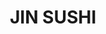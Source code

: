 ---
layout: place
title: "JIN SUSHI"
permalink: /pennsylvania/grove-city/jin-sushi.html
stateAbbr: PA
stateName: Pennsylvania
cityName: Grove City
seo:
  name: "JIN SUSHI"
  type: Restaurant
  links: https://jinsushigc.com/
description: "JIN SUSHI serves delicious sushi in Grove City, Pennsylvania. Try fresh Japanese dishes for a great dining experience. Available for takeout, delivery, lunch, and dinner."
place_id: ChIJAQBExER1M4gRcwyJe6aNC7U
photos:
  - name: >-
      places/ChIJAQBExER1M4gRcwyJe6aNC7U/photos/AeeoHcJ1j1LWlheUSjzg1bUyI_Hg-GsXwpxFwCwaION8NvK3KpjO3EgXEeX6ZAj5SskXmdCfOEqoRbR6SEYARbkhN0LyhsfV6BOfxj0ita_LFJ-CEzP-fReqP_j-hhRaHxk7GeX0ZARvpDBGFyv8jgUtSg5CHze2gx5RCWQ2cC3X2KJX99c4ryQ5sYum6ywoT1Hyt7LBEGGUMO02Rn1pZFCx8mq0hD7u_BPOoPdbH0sOtxekwZy2idCycAqSdQCtR6aamYadNO-eSbWdwV-e7k77GyiBmky1I4IE2y1bYJ_HGJrrhkOhAlU-mTJWoRZ1Gbh5PREB2X5vn6jDwTb0eQXnAWCCG0zUUPtsYWYeWF3aA0-Ad0HFtGMfFHgqT9pr-qghh64SgjrtfgpKJCTu5ZSG2mD7OHbrpifpzs5ct7qhA4A
    widthPx: 4624
    heightPx: 2604
    authorAttributions:
      - displayName: Michael Hovis
        uri: https://maps.google.com/maps/contrib/103730634783730887466
        photoUri: >-
          https://lh3.googleusercontent.com/a/ACg8ocL-j6fsr3-ydTCmeK4IFWjTdoXm-8wgD079yszlS05iHwpmnNyZ=s100-p-k-no-mo
    flagContentUri: >-
      https://www.google.com/local/imagery/report/?cb_client=maps_api_places.places_api&image_key=!1e10!2sCIHM0ogKEICAgID6tI2tKg&hl=en-US
    googleMapsUri: >-
      https://www.google.com/maps/place//data=!3m4!1e2!3m2!1sCIHM0ogKEICAgID6tI2tKg!2e10!4m2!3m1!1s0x88337544c4440001:0xb50b8da67b890c73
  - name: >-
      places/ChIJAQBExER1M4gRcwyJe6aNC7U/photos/AeeoHcKmLt7u2XSUcr1aseVcVJomjxRiAsUStxuTtmIhzSpnzzZ30qGza5eYltmS3jWU2qmk5s7sETA7kV4rUBuznSDlRggaeU-cRu69GdqCOSvx4qRPRVZj9VLnPGXNuUO2ukaltZJ7mo7xr9KKsUtN1Md-z0urtrez_zkC0vKdBZ0zbRsC16GmqDRMt2LYzHysmb27y6D356gvW5lTj4c9E9fYW_6FA_gTvK3n6TcaMNYq_sg-fqXMi2KGGKkryB7hDKQa1bM14rmz2TL3DBu-uvNIp3aPc9yfk1vcHL6W_dIdaA
    widthPx: 3024
    heightPx: 4032
    authorAttributions:
      - displayName: Jin Sushi
        uri: https://maps.google.com/maps/contrib/114682599519918840893
        photoUri: >-
          https://lh3.googleusercontent.com/a/ACg8ocLmKGbCKg5Bhp452DvI-B8eGQoO2O8m9fuYspOrhUVfNigXyg=s100-p-k-no-mo
    flagContentUri: >-
      https://www.google.com/local/imagery/report/?cb_client=maps_api_places.places_api&image_key=!1e10!2sAF1QipMajWQ20M2lxS2rfImFJq8oAntf3PYauUnFKs5d&hl=en-US
    googleMapsUri: >-
      https://www.google.com/maps/place//data=!3m4!1e2!3m2!1sAF1QipMajWQ20M2lxS2rfImFJq8oAntf3PYauUnFKs5d!2e10!4m2!3m1!1s0x88337544c4440001:0xb50b8da67b890c73
  - name: >-
      places/ChIJAQBExER1M4gRcwyJe6aNC7U/photos/AeeoHcLKNIJFfGnjKujMIRUEv_TIjT8wcZQZzQVnxsrBWNW5sSYQ10oxsiB4QRC88U0q1gV1fayRIzClOUdAP3-MiIf6GAGEJNS_IQE2StM9M235cW5k3cqdBEIATgQ55JfEjYbgXWbOLdD2t7dnC4Lzq9x6OP6-ofQuiiPBpJCr7M1k75KpvqwPVIRPWNukIxaWtVoUaU2W40McAlDlC7mSO0ivtQz6N81DrYzKckO5gF7xkjN4gfe0zo53ndU4azEA_dBpR-3W-4YEbHL108rkfLm-rVj0vjlgAG0hywdPmhHv1JrDhgSZsYdLhfd7vRzwlfxz--HB1xsoMRZ5KtMbMS6vSFS-L_fN2I0DLC5syaTY2PWzWXh5bwmzwNKcbLihZaTqEfYkMl0t56biJ0zL4yeJjGVQqfPPL5jLyPqhAf8
    widthPx: 4800
    heightPx: 4028
    authorAttributions:
      - displayName: CC F
        uri: https://maps.google.com/maps/contrib/105694052145142384846
        photoUri: >-
          https://lh3.googleusercontent.com/a-/ALV-UjXi9tiINYow8HRtlD5MfEWTdJ-C7UNOHdARzgKsOCkl2tgO_V9d=s100-p-k-no-mo
    flagContentUri: >-
      https://www.google.com/local/imagery/report/?cb_client=maps_api_places.places_api&image_key=!1e10!2sCIHM0ogKEICAgICb4Z6tLw&hl=en-US
    googleMapsUri: >-
      https://www.google.com/maps/place//data=!3m4!1e2!3m2!1sCIHM0ogKEICAgICb4Z6tLw!2e10!4m2!3m1!1s0x88337544c4440001:0xb50b8da67b890c73
  - name: >-
      places/ChIJAQBExER1M4gRcwyJe6aNC7U/photos/AeeoHcL_9dvR7bcBM0HASQGOp2ALH7TEEFSaMHZrX8TRWjNrPo-WsBn2FMtj3iRiDFDtRN0uM_RLOy7LV8-r2v9tiAkhF2gcoHYidHtFO4FeCQv7ykvsrv89sZxPsET2fUpZ7lDOD1vcPOdGv2HUe_qBexp6JrY2Nkzn0G3MHcHOr06W7SVabgTrsSMQsIogEd79wUfVo6i_e_TJ3Z6KfUfLTDdNd-Q9tNmZlaLIwtudfcCQPMd4ypHR0kCILp20qsuLcyI3ZONjvVQxRkKFDiOOQt0-hLTX9a2z-M7VnlRhK1YCMKYKNO2C8FDkjX-BzjFi3aYaKbDwjM96rwV5iy0pWcXOtNBYUgXizz41DwKGnVjX506sxIHQ7cqhnqSdq5I-23l8Z5Y2CzEF2pSk7CCtIaKKeFLxe1qpnKKPyorvxTAfV355
    widthPx: 3000
    heightPx: 4000
    authorAttributions:
      - displayName: Shade Callender
        uri: https://maps.google.com/maps/contrib/106962716298856265085
        photoUri: >-
          https://lh3.googleusercontent.com/a-/ALV-UjXkBqmk3TeTW7xQ9UMwrESCgHH0xsrA5dGdzjbA0Xhy3rRvuKQ=s100-p-k-no-mo
    flagContentUri: >-
      https://www.google.com/local/imagery/report/?cb_client=maps_api_places.places_api&image_key=!1e10!2sCIHM0ogKEICAgIDr7arGxgE&hl=en-US
    googleMapsUri: >-
      https://www.google.com/maps/place//data=!3m4!1e2!3m2!1sCIHM0ogKEICAgIDr7arGxgE!2e10!4m2!3m1!1s0x88337544c4440001:0xb50b8da67b890c73
  - name: >-
      places/ChIJAQBExER1M4gRcwyJe6aNC7U/photos/AeeoHcKp6a4WGU6OVFYb3c0AZd9OqB8vsyaEOus_mO1dgbtg4phJKgVC5R07QVv1o2Sd5jZnhqLv5WTZrUF_bwPGxJuRzhRP6CGibkoMbCn86BsnnaZTBFsbAKyKW8b3CknrWKIHcvNQnyyKLNT-ZXlxZQ5zq-0E-pPy8jZbKMZb1SVzvBThpHQ0U-16Fkvjklx2EUoQHX1gcExS7xUJPw7oYkKfeowxL3RDJNymyUgpKJjkhi1NjqjYteZcZcsNjcsR0HOtJ8Y3-4ih3rG9lrxKguajst9cNchsfOHmOTbCnq2in4FcQ-FYopkzmKRw2MQitEYIlRquIsDnuua6oiuONAfkUi9Lnst1d0ZybmNoC8BcOJZSAX7aS8mgb56R8soSxE5fZwPwlc4CRAsim4WinDJNNlC9atZESTpgzpmP43Pj3Q
    widthPx: 3000
    heightPx: 4000
    authorAttributions:
      - displayName: Paige B.
        uri: https://maps.google.com/maps/contrib/113266924116750290749
        photoUri: >-
          https://lh3.googleusercontent.com/a-/ALV-UjX95Z2WbkjkfzrlArr-OmzdM6bd5kZILfdFlwEqazmmcbzDpDGyQg=s100-p-k-no-mo
    flagContentUri: >-
      https://www.google.com/local/imagery/report/?cb_client=maps_api_places.places_api&image_key=!1e10!2sCIHM0ogKEICAgMCIoJ_iGQ&hl=en-US
    googleMapsUri: >-
      https://www.google.com/maps/place//data=!3m4!1e2!3m2!1sCIHM0ogKEICAgMCIoJ_iGQ!2e10!4m2!3m1!1s0x88337544c4440001:0xb50b8da67b890c73
  - name: >-
      places/ChIJAQBExER1M4gRcwyJe6aNC7U/photos/AeeoHcJWOZeEPCL8nJ_SAAe1oFZfm4J2NAp8SeBT_MiiJzuUFctft3FlE1WDzggqjW4kOXiIe46waEtUmCMTZ_LKzB0puUUNuJiWbSFuJxDCsqmtpGYKKCBs9OQAbt5G-mv0acxDs9NNVemgBIbsHJf-v25dXIxMpuIePTMkeVFqdj7IpOU77lgt520huSP_IjnbYMamoDWymAYEMFDySho2XvbQNbhI_OS-ZN6wzJlUqEeJKW3BJaZdOa6-ehMgd8q97ZxztA2Bg5Nfor7YyJk1eL0nS69mqeg-6WruIQlQanx12oqJHx332bECVDfKvU68L6krR5MnViGB0HndU8YwCHNDH_Y2xpcnY6olZkR5NPSa9VTplURJ9hGFuQN_6dsGt9gIPe7zrPN-wBw_tksrKqLCzRuHN8Q4bxxSN6JSM9XE1Qxc
    widthPx: 3024
    heightPx: 4032
    authorAttributions:
      - displayName: L. Chu
        uri: https://maps.google.com/maps/contrib/109909892893337036359
        photoUri: >-
          https://lh3.googleusercontent.com/a-/ALV-UjW-sLt6G68DTHolawOwVfujHz6m2LY3U5nMfkHvF51BlQj_zmBO=s100-p-k-no-mo
    flagContentUri: >-
      https://www.google.com/local/imagery/report/?cb_client=maps_api_places.places_api&image_key=!1e10!2sCIHM0ogKEICAgID66orU-QE&hl=en-US
    googleMapsUri: >-
      https://www.google.com/maps/place//data=!3m4!1e2!3m2!1sCIHM0ogKEICAgID66orU-QE!2e10!4m2!3m1!1s0x88337544c4440001:0xb50b8da67b890c73
  - name: >-
      places/ChIJAQBExER1M4gRcwyJe6aNC7U/photos/AeeoHcISxMiCzaHbF8CwB5FYB50gdmCRkoBVAoGQRpjrAMYfdOFDniGn3aUD2Ndr3v9g9taKax872HCbex1W8oV4Uzmy6bFsWQ1yFrgF36ghkxhJPL8ciPVTqZnhET5LJDYYaNWue-DoFIenm4Z7aLiaqkaV_6NKMzMehN6VGmX_eYAUVX-ldBRVzjIOWq6hZjRLP_43cOrcU5l74gA3BvGXQEkkcHpLGOZxxUPL7j4_eGjYWP0oXoUZTSSfGCYT9hXa9HGlZy5HDtgmV1ExrojI38UOWrLrVNGP9TFVS8TZ_Lz-iB7qDO3-c5I3U7hbcEJocNSRWxgxkyHwDQEwoUUqKMq-TEfai1yZWTumiMJx1bqYKYHL_bJGeiDPwYcQyEg5rOxpuYUCYlLjILHrqRf-bIAyptQkp034JKMOmrZmpNX9O__1
    widthPx: 3220
    heightPx: 2264
    authorAttributions:
      - displayName: Jen Mostard
        uri: https://maps.google.com/maps/contrib/117345944495389666854
        photoUri: >-
          https://lh3.googleusercontent.com/a/ACg8ocKwobbssmvUzT-MsPM0RMJQbDTHK4WudK8TcsGPh65BWBx0WQ=s100-p-k-no-mo
    flagContentUri: >-
      https://www.google.com/local/imagery/report/?cb_client=maps_api_places.places_api&image_key=!1e10!2sCIHM0ogKEICAgIDHjt7_3AE&hl=en-US
    googleMapsUri: >-
      https://www.google.com/maps/place//data=!3m4!1e2!3m2!1sCIHM0ogKEICAgIDHjt7_3AE!2e10!4m2!3m1!1s0x88337544c4440001:0xb50b8da67b890c73
  - name: >-
      places/ChIJAQBExER1M4gRcwyJe6aNC7U/photos/AeeoHcL9iIArUciCnJiCBR5TZrpM8GdGsm9U1UmmCK0Udy8flw1q93AWxLX-8YI97wnvhy6UdLFvdJv6EB2cy3-7B__ayw8BmGxOjsR75HYqvws5cby4yPX0-Pf6ZaUowOmUsBoFRS3XthCGChFyC8fWlOCg2rIjgcrHH1zqnAjB6jYshXNm8Xk5DYCGG3TzDF8lA_HR1-YXiECf4Auo5PgDEmADS-AiFRXMKeEbUjl4_HOA8bU9jBW_0fIjAC6SsIIapx3bRdmepjCV5hTacejrx2VEcXFsK4FkysRvuIbwN_vi6cwf9yGttEeM8kaR9pGraaJeAG35EbW365QeyXicCLui8U7Z_Lb7UvkTGb7O3hVzpVGXHEHamzv5S5-WcFznxl-R5ynF1DmMyJoboHT37-l7PdpSz6MsA0aY430OVBk58A
    widthPx: 3072
    heightPx: 4080
    authorAttributions:
      - displayName: Mackenzie Zhelezovskiy
        uri: https://maps.google.com/maps/contrib/108243990600673857612
        photoUri: >-
          https://lh3.googleusercontent.com/a-/ALV-UjXJB2EJ9_i9JSMM08C4ZFXVy413mv5v1SyMCEmPOGwgiV2JuHkztg=s100-p-k-no-mo
    flagContentUri: >-
      https://www.google.com/local/imagery/report/?cb_client=maps_api_places.places_api&image_key=!1e10!2sCIHM0ogKEICAgIDTvZXLLQ&hl=en-US
    googleMapsUri: >-
      https://www.google.com/maps/place//data=!3m4!1e2!3m2!1sCIHM0ogKEICAgIDTvZXLLQ!2e10!4m2!3m1!1s0x88337544c4440001:0xb50b8da67b890c73
  - name: >-
      places/ChIJAQBExER1M4gRcwyJe6aNC7U/photos/AeeoHcK6gJvOL3F9C2C30VTrlx2BDyVb0SCgKpqIINBdrIill7ucMCbkuipF8RXbz1SZgOTDf1K6JOryxLXpCfMBZTGbHgxaGtI45rH_KF-JH44b14cYI_URsgSzm0VE_bORQFKNQDKD1J3jtQUdAI9VKYq9nRKPRIfM85QUWINnlEHxkGqkBRJ0-mcoyAzDdn0nRyuSFB_zGkPTn-y0dTBwCGyEzy7sINvRuukShv2Z7R7WMaROdGh0gF5fa7GFkhsQ9cOJoPCwhaoe8Jwg4AECE6t4pJ00eMwR72KeW-LvGVGy2KCHYnWM1xgDJMSpi6g8EwJTCYNO91fvnG6f5TqL_FfwUBV6RfCmElM63xgkPsS82ZdntB2R3C3cMoxEU0o6cPvc4HUfeogRZS7tdXTIxWE5mg9t0cjZ8hTRDFW3XCU
    widthPx: 4032
    heightPx: 3024
    authorAttributions:
      - displayName: Sharon Shellito
        uri: https://maps.google.com/maps/contrib/104683272324647993791
        photoUri: >-
          https://lh3.googleusercontent.com/a-/ALV-UjWE2lYWFolkC2ZTEuhkeqJ7FRQP344qataX13rmLXFlkgHToz3g=s100-p-k-no-mo
    flagContentUri: >-
      https://www.google.com/local/imagery/report/?cb_client=maps_api_places.places_api&image_key=!1e10!2sCIHM0ogKEICAgICzx7TpOg&hl=en-US
    googleMapsUri: >-
      https://www.google.com/maps/place//data=!3m4!1e2!3m2!1sCIHM0ogKEICAgICzx7TpOg!2e10!4m2!3m1!1s0x88337544c4440001:0xb50b8da67b890c73
  - name: >-
      places/ChIJAQBExER1M4gRcwyJe6aNC7U/photos/AeeoHcJC00bhp0ZZNvfbZ_AhNG4uQgjCDOV62pT0aB6VNE8_QoyAlUhxrsQUEbDATeA_C56ciAwln8t7Uax2ApQ4Bpu_OIqeQwhY4NM2n0ItScr2BGQ2IGE-EnPlp0c46Ph7iA8jqKcdNyvF7fLFC5WvuRXtVWAuLA7Hq854_jr-LX8dQhS8pQF5rS-dU1KzYxDzZapiXlliCP5aMHIzPOwl7tdBdaUttvpkv8vMH3La8QBq6GtG0ak3EISVvNqCMQxG6Y-4DR99XJaVdfkY9XlDWno3aF4abAHGMyBfWj1N4S1PcvedPJO1gJLBIPtTHO9b7wTG4SCHoPApDsG1FjygfY44RyNJWg6c6-r6s-BKnVNVDsZFnpOUpSDHPGaF7-9BEGztzkT0_kz48IZxjuWjHLX2jaxZB9AeYYtoxs27prFanOej
    widthPx: 3024
    heightPx: 4032
    authorAttributions:
      - displayName: David Greathouse
        uri: https://maps.google.com/maps/contrib/109761278142483633103
        photoUri: >-
          https://lh3.googleusercontent.com/a/ACg8ocIxNY2becOTMmnEPZ9PkP5FVKaKG73FbKHQNKy97gaZz7LjbA=s100-p-k-no-mo
    flagContentUri: >-
      https://www.google.com/local/imagery/report/?cb_client=maps_api_places.places_api&image_key=!1e10!2sCIHM0ogKEICAgIDZzI6m3QE&hl=en-US
    googleMapsUri: >-
      https://www.google.com/maps/place//data=!3m4!1e2!3m2!1sCIHM0ogKEICAgIDZzI6m3QE!2e10!4m2!3m1!1s0x88337544c4440001:0xb50b8da67b890c73
address: 138 S Broad St, Grove City, PA 16127, USA
street: 138 S Broad St
city: Grove City
state: PA
zip: '16127'
country: USA
neighborhood: null
latitude: '41.160328'
longitude: '-80.086249'
accessibility_options:
  wheelchairAccessibleParking: true
  wheelchairAccessibleEntrance: true
  wheelchairAccessibleRestroom: true
  wheelchairAccessibleSeating: true
business_status: OPERATIONAL
name: JIN SUSHI
google_maps_links:
  directionsUri: >-
    https://www.google.com/maps/dir//''/data=!4m7!4m6!1m1!4e2!1m2!1m1!1s0x88337544c4440001:0xb50b8da67b890c73!3e0
  placeUri: https://maps.google.com/?cid=13045676491785440371
  writeAReviewUri: >-
    https://www.google.com/maps/place//data=!4m3!3m2!1s0x88337544c4440001:0xb50b8da67b890c73!12e1
  reviewsUri: >-
    https://www.google.com/maps/place//data=!4m4!3m3!1s0x88337544c4440001:0xb50b8da67b890c73!9m1!1b1
  photosUri: >-
    https://www.google.com/maps/place//data=!4m3!3m2!1s0x88337544c4440001:0xb50b8da67b890c73!10e5
primary_type: Japanese Restaurant
opening_hours:
  regular: null
  current: null
secondary_opening_hours:
  regular:
    weekdayDescriptions: null
    type: null
  current:
    weekdayDescriptions: null
    type: null
phone: (724) 264-4858
price_level: PRICE_LEVEL_MODERATE
price_range: $10 &ndash; $20
rating: '4.7'
rating_count: 0
website: https://jinsushigc.com/
reviews:
  - name: >-
      places/ChIJAQBExER1M4gRcwyJe6aNC7U/reviews/ChdDSUhNMG9nS0VJQ0FnTUNJb0pfaXFRRRAB
    relativePublishTimeDescription: 2 weeks ago
    rating: 4
    text:
      text: >-
        The food was served pretty quickly in this cute little sushi place in
        Grove City. Reasonable prices and good portion sizes. The servers were
        nice and efficient. I really enjoyed the sushi and the Hibachi was super
        yummy and flavorful with a good texture. I saw that they also had Sushi
        Pizza and next time I go I have to try it!
      languageCode: en
    originalText:
      text: >-
        The food was served pretty quickly in this cute little sushi place in
        Grove City. Reasonable prices and good portion sizes. The servers were
        nice and efficient. I really enjoyed the sushi and the Hibachi was super
        yummy and flavorful with a good texture. I saw that they also had Sushi
        Pizza and next time I go I have to try it!
      languageCode: en
    authorAttribution:
      displayName: Paige B.
      uri: https://www.google.com/maps/contrib/113266924116750290749/reviews
      photoUri: >-
        https://lh3.googleusercontent.com/a-/ALV-UjX95Z2WbkjkfzrlArr-OmzdM6bd5kZILfdFlwEqazmmcbzDpDGyQg=s128-c0x00000000-cc-rp-mo-ba5
    publishTime: '2025-03-29T13:42:26.216214Z'
    flagContentUri: >-
      https://www.google.com/local/review/rap/report?postId=ChdDSUhNMG9nS0VJQ0FnTUNJb0pfaXFRRRAB&d=17924085&t=1
    googleMapsUri: >-
      https://www.google.com/maps/reviews/data=!4m6!14m5!1m4!2m3!1sChdDSUhNMG9nS0VJQ0FnTUNJb0pfaXFRRRAB!2m1!1s0x88337544c4440001:0xb50b8da67b890c73
  - name: >-
      places/ChIJAQBExER1M4gRcwyJe6aNC7U/reviews/ChdDSUhNMG9nS0VJQ0FnSUROemFtTWd3RRAB
    relativePublishTimeDescription: a week ago
    rating: 5
    text:
      text: >-
        WOW! 100/10, this place was found by my husband and I on a whim, craving
        sushi and being in the area. We’ve been to many sushi places over the
        years in different cities/states and this for me by far is my favorite.
        The family who owns Jin sushi is so nice and welcoming, you feel at
        home. The food is top tier. Years ago the original fish market in down
        town Pittsburgh was the best but this was by far my favorite ever!!
        Don’t pass this gem up!
      languageCode: en
    originalText:
      text: >-
        WOW! 100/10, this place was found by my husband and I on a whim, craving
        sushi and being in the area. We’ve been to many sushi places over the
        years in different cities/states and this for me by far is my favorite.
        The family who owns Jin sushi is so nice and welcoming, you feel at
        home. The food is top tier. Years ago the original fish market in down
        town Pittsburgh was the best but this was by far my favorite ever!!
        Don’t pass this gem up!
      languageCode: en
    authorAttribution:
      displayName: Maria Verona
      uri: https://www.google.com/maps/contrib/105905009217279937903/reviews
      photoUri: >-
        https://lh3.googleusercontent.com/a/ACg8ocLSMsA9NxXFWV4qzR9oLIsxvaoaMPrwfRtQ41K4HixzDMv8Vw=s128-c0x00000000-cc-rp-mo
    publishTime: '2025-03-31T20:03:34.142155Z'
    flagContentUri: >-
      https://www.google.com/local/review/rap/report?postId=ChdDSUhNMG9nS0VJQ0FnSUROemFtTWd3RRAB&d=17924085&t=1
    googleMapsUri: >-
      https://www.google.com/maps/reviews/data=!4m6!14m5!1m4!2m3!1sChdDSUhNMG9nS0VJQ0FnSUROemFtTWd3RRAB!2m1!1s0x88337544c4440001:0xb50b8da67b890c73
  - name: >-
      places/ChIJAQBExER1M4gRcwyJe6aNC7U/reviews/ChdDSUhNMG9nS0VJQ0FnSUNiNFo2dGp3RRAB
    relativePublishTimeDescription: 8 months ago
    rating: 5
    text:
      text: >-
        Pleasant surprise during our short stay in the area and highly exceeded
        our expectation!! High quality sushi at reasonable prices. Staff are
        very friendly and welcoming. Will definitely come back hopefully soon!
      languageCode: en
    originalText:
      text: >-
        Pleasant surprise during our short stay in the area and highly exceeded
        our expectation!! High quality sushi at reasonable prices. Staff are
        very friendly and welcoming. Will definitely come back hopefully soon!
      languageCode: en
    authorAttribution:
      displayName: CC F
      uri: https://www.google.com/maps/contrib/105694052145142384846/reviews
      photoUri: >-
        https://lh3.googleusercontent.com/a-/ALV-UjXi9tiINYow8HRtlD5MfEWTdJ-C7UNOHdARzgKsOCkl2tgO_V9d=s128-c0x00000000-cc-rp-mo
    publishTime: '2024-07-28T02:31:43.610918Z'
    flagContentUri: >-
      https://www.google.com/local/review/rap/report?postId=ChdDSUhNMG9nS0VJQ0FnSUNiNFo2dGp3RRAB&d=17924085&t=1
    googleMapsUri: >-
      https://www.google.com/maps/reviews/data=!4m6!14m5!1m4!2m3!1sChdDSUhNMG9nS0VJQ0FnSUNiNFo2dGp3RRAB!2m1!1s0x88337544c4440001:0xb50b8da67b890c73
  - name: >-
      places/ChIJAQBExER1M4gRcwyJe6aNC7U/reviews/ChdDSUhNMG9nS0VJQ0FnSUNqM3JTRnp3RRAB
    relativePublishTimeDescription: 11 months ago
    rating: 5
    text:
      text: >-
        Jin has been a favorite of mine in Grove City for years! Great rolls,
        solid prices, and incredible seaweed salad. The fish is fresh and
        flavorful. Online ordering is easy and very efficient! The staff are
        wonderful and kind as a lovely bonus 😁. 10/10! Went there the other
        week for an eclipse viewing and it was the perfect lunch option -
        rainbow roll and eel avocado roll for the win!
      languageCode: en
    originalText:
      text: >-
        Jin has been a favorite of mine in Grove City for years! Great rolls,
        solid prices, and incredible seaweed salad. The fish is fresh and
        flavorful. Online ordering is easy and very efficient! The staff are
        wonderful and kind as a lovely bonus 😁. 10/10! Went there the other
        week for an eclipse viewing and it was the perfect lunch option -
        rainbow roll and eel avocado roll for the win!
      languageCode: en
    authorAttribution:
      displayName: Shelbi Henkle
      uri: https://www.google.com/maps/contrib/102863027232216896777/reviews
      photoUri: >-
        https://lh3.googleusercontent.com/a-/ALV-UjVY9yKSyJRVoavVu52LNz8g_o-_CkC4exbHjTO6QN-UavfIsfGR_Q=s128-c0x00000000-cc-rp-mo-ba4
    publishTime: '2024-04-22T02:47:23.300936Z'
    flagContentUri: >-
      https://www.google.com/local/review/rap/report?postId=ChdDSUhNMG9nS0VJQ0FnSUNqM3JTRnp3RRAB&d=17924085&t=1
    googleMapsUri: >-
      https://www.google.com/maps/reviews/data=!4m6!14m5!1m4!2m3!1sChdDSUhNMG9nS0VJQ0FnSUNqM3JTRnp3RRAB!2m1!1s0x88337544c4440001:0xb50b8da67b890c73
  - name: >-
      places/ChIJAQBExER1M4gRcwyJe6aNC7U/reviews/ChdDSUhNMG9nS0VJQ0FnSUN2X1pYQ3N3RRAB
    relativePublishTimeDescription: 4 months ago
    rating: 5
    text:
      text: >-
        We make the drive to get sushi here quite a bit and it never
        disappoints. Staff is always super friendly and the food is always
        fantastic. I haven't had a sushi roll I wasn't happy with and they have
        the best sweet potato roll in Pennsylvania! Love Jin Sushi!
      languageCode: en
    originalText:
      text: >-
        We make the drive to get sushi here quite a bit and it never
        disappoints. Staff is always super friendly and the food is always
        fantastic. I haven't had a sushi roll I wasn't happy with and they have
        the best sweet potato roll in Pennsylvania! Love Jin Sushi!
      languageCode: en
    authorAttribution:
      displayName: Christine S (Jive5Turkey)
      uri: https://www.google.com/maps/contrib/103479549158671493064/reviews
      photoUri: >-
        https://lh3.googleusercontent.com/a-/ALV-UjVo83CiRdzwv5eswxBdQC0I0uHAoaESIoVV3ag-J2vleAJ6awr_=s128-c0x00000000-cc-rp-mo-ba3
    publishTime: '2024-12-14T00:40:36.376613Z'
    flagContentUri: >-
      https://www.google.com/local/review/rap/report?postId=ChdDSUhNMG9nS0VJQ0FnSUN2X1pYQ3N3RRAB&d=17924085&t=1
    googleMapsUri: >-
      https://www.google.com/maps/reviews/data=!4m6!14m5!1m4!2m3!1sChdDSUhNMG9nS0VJQ0FnSUN2X1pYQ3N3RRAB!2m1!1s0x88337544c4440001:0xb50b8da67b890c73
parking_options:
  freeParkingLot: true
  freeStreetParking: true
  valetParking: false
payment_options:
  acceptsCreditCards: true
  acceptsDebitCards: true
  acceptsCashOnly: false
  acceptsNfc: true
allow_dogs: null
curbside_pickup: null
delivery: true
dine_in: true
good_for_children: true
good_for_groups: true
good_for_sports: false
live_music: false
menu_for_children: null
outdoor_seating: false
reservable: true
restroom: true
serves_beer: false
serves_breakfast: false
serves_brunch: false
serves_cocktails: false
serves_coffee: null
serves_dinner: true
serves_dessert: true
serves_lunch: true
serves_vegetarian_food: true
serves_wine: false
takeout: true
update_category: essentials
summary: null

---